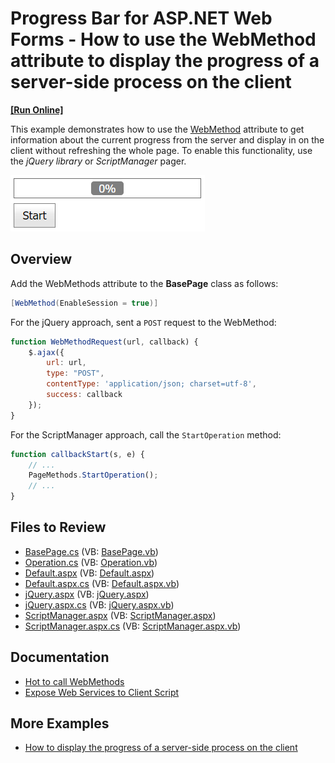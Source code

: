# Progress Bar for ASP.NET Web Forms - How to use the WebMethod attribute to display the progress of a server-side process on the client
<!-- run online -->
**[[Run Online]](https://codecentral.devexpress.com/t156786/)**
<!-- run online end -->

This example demonstrates how to use the [WebMethod](https://learn.microsoft.com/en-us/previous-versions/visualstudio/visual-studio-2008/byxd99hx(v=vs.90)?redirectedfrom=MSDN) attribute to get information about the current progress from the server and display in on the client without refreshing the whole page. To enable this functionality, use the *jQuery library* or *ScriptManager* pager.

![Use WebMethods to display the server-side process](WebMethodToTrackProgress.png)

## Overview

Add the WebMethods attribute to the **BasePage** class as follows:

```cs
[WebMethod(EnableSession = true)]
```

For the jQuery approach, sent a `POST` request to the WebMethod:

```js
function WebMethodRequest(url, callback) {
    $.ajax({
        url: url,
        type: "POST",
        contentType: 'application/json; charset=utf-8',
        success: callback
    });
}
```

For the ScriptManager approach, call the `StartOperation` method:

```js
function callbackStart(s, e) {
    // ...
    PageMethods.StartOperation();
    // ...
}
```

## Files to Review

* [BasePage.cs](./CS/App_Code/BasePage.cs) (VB: [BasePage.vb](./VB/App_Code/BasePage.vb))
* [Operation.cs](./CS/App_Code/Operation.cs) (VB: [Operation.vb](./VB/App_Code/Operation.vb))
* [Default.aspx](./CS/Default.aspx) (VB: [Default.aspx](./VB/Default.aspx))
* [Default.aspx.cs](./CS/Default.aspx.cs) (VB: [Default.aspx.vb](./VB/Default.aspx.vb))
* [jQuery.aspx](./CS/jQuery.aspx) (VB: [jQuery.aspx](./VB/jQuery.aspx))
* [jQuery.aspx.cs](./CS/jQuery.aspx.cs) (VB: [jQuery.aspx.vb](./VB/jQuery.aspx.vb))
* [ScriptManager.aspx](./CS/ScriptManager.aspx) (VB: [ScriptManager.aspx](./VB/ScriptManager.aspx))
* [ScriptManager.aspx.cs](./CS/ScriptManager.aspx.cs) (VB: [ScriptManager.aspx.vb](./VB/ScriptManager.aspx.vb))

## Documentation

* [Hot to call WebMethods](https://stackoverflow.com/questions/9854006/how-to-call-webmethod)
* [Expose Web Services to Client Script](https://learn.microsoft.com/en-us/previous-versions/aspnet/bb398998(v=vs.100)?redirectedfrom=MSDN)

## More Examples

* [How to display the progress of a server-side process on the client](https://github.com/DevExpress-Examples/how-to-display-progress-information-about-server-side-callback-processing-e918)
